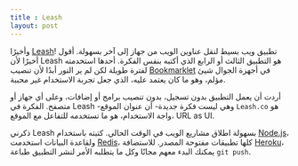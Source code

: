 ```yaml
---
title : Leash
layout: post
---
```

وأخيرًا [Leash][leash]! تطبيق ويب بسيط لنقل عناوين الويب من جهاز إلى آخر بسهولة. أقول أخيرًا لأن Leash هو التطبيق الثالث أو الرابع الذي أكتبه بنفس الفكرة. أحدها استخدمته لفترة طويلة لكن لم ير النور أبدًا لأن تنصيب [Bookmarklet][bm] في أجهزة الجوال شيئ مؤلم، وهو ما كان يعتمد عليه، الذي جعل تجربة الاستخدام غير محببة.

 أردت أن يعمل التطبيق بدون تسجيل، بدون تنصيب برامج أو إضافات، وعلى أي جهاز أو متصفح. الفكرة في Leash -وهي ليست فكرة جديدة- أن عنوان الموقع `Leash.co` هو واجة الاستخدام، هو ما تستخدمه للتفاعل مع الموقع، URL as UI.

 ذكرني Leash بسهولة اطلاق مشاريع الويب في الوقت الحالي. كتبته باستخدام [Node.js][node]، ولقاعدة البيانات استخدمت [Redis][redis]، كلها تطبيقات مفتوحة المصدر. للاستضافة [Heroku][heroku]، يمكنك البدء معهم مجانًا وكل ما يتطلبه الأمر لنشر التطبيق طباعة `git push`.

[leash]: http://leash.co
[bm]: http://en.wikipedia.org/wiki/Bookmarklet
[node]: http://nodejs.org/
[redis]: http://redis.io/
[heroku]: http://heroku.com
